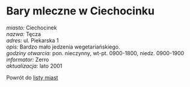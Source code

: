 # Bary mleczne w Ciechocinku





*miasto:*  Ciechocinek    <br/>
*nazwa:*  Tęcza   <br/>
*adres:*  ul. Piekarska 1   <br/>
*opis:*  Bardzo mało jedzenia wegetariańskiego.   <br/>
*godziny otwarcia:*  pon. nieczynny, wt-pt. 0900-1800, niedz. 0900-1900   <br/>
*informator:*  Zerro   <br/>
*aktualizacja:*    lato 2001   <br/>

Powrót do [listy miast](/bary_mleczne)


